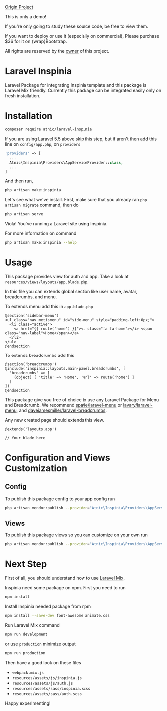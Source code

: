 [Origin Project](https://wrapbootstrap.com/theme/inspinia-responsive-admin-theme-WB0R5L90S)

This is only a demo!

If you're only going to study these source code, be free to view them.

If you want to deploy or use it (especially on commercial), Please purchase $36 for it on {wrap}Bootstrap.

All rights are reserved by the [owner](https://wrapbootstrap.com/user/WebAppLayers) of this project.


# Laravel Inspinia
Laravel Package for integrating Inspinia template and this package is Laravel Mix friendly. Currently this package can be integrated easily only on fresh installation.

# Installation
```bash
composer require atnic/laravel-inspinia
```
If you are using Laravel 5.5 above skip this step, but if aren't then add this line on ```config/app.php```, on  ```providers```
```php
'providers' => [
  ...
  Atnic\Inspinia\Providers\AppServiceProvider::class,
  ...
]
```
And then run,
```bash
php artisan make:inspinia
```
Let's see what we've install. First, make sure that you already ran ```php artisan migrate``` command, then do
```bash
php artisan serve
```
Viola! You've running a Laravel site using Inspinia.

For more information on command
```bash
php artisan make:inspinia --help
```

# Usage
This package provides view for auth and app. Take a look at ```resources/views/layouts/app.blade.php```.

In this file you can extends global section like user name, avatar, breadcrumbs, and menu.

To extends menu add this in ```app.blade.php```
```blade
@section('sidebar-menu')
<ul class="nav metismenu" id="side-menu" style="padding-left:0px;">
  <li class="active">
    <a href="{{ route('home') }}"><i class="fa fa-home"></i> <span class="nav-label">Home</span></a>
  </li>
</ul>
@endsection
```

To extends breadcrumbs add this
```blade
@section('breadcrumbs')
@include('inspinia::layouts.main-panel.breadcrumbs', [
  'breadcrumbs' => [
    (object) [ 'title' => 'Home', 'url' => route('home') ]
  ]
])
@endsection
```

This package give you free of choice to use any Laravel Package for Menu and Breadcrumb. We recommend [spatie/laravel-menu](https://github.com/spatie/laravel-menu) or [lavary/laravel-menu](https://github.com/lavary/laravel-menu), and [davejamesmiller/laravel-breadcrumbs](https://github.com/davejamesmiller/laravel-breadcrumbs).

Any new created page should extends this view.
```blade
@extends('layouts.app')

// Your blade here
```

# Configuration and Views Customization
## Config
To publish this package config to your app config run
```bash
php artisan vendor:publish --provider="Atnic\Inspinia\Providers\AppServiceProvider" --tag="config"
```
## Views
To publish this package views so you can customize on your own run
```bash
php artisan vendor:publish --provider="Atnic\Inspinia\Providers\AppServiceProvider" --tag="views"
```

# Next Step
First of all, you should understand how to use [Laravel Mix](https://laravel.com/docs/mix).

Inspinia need some package on npm. First you need to run
```bash
npm install
```

Install Inspinia needed package from npm
```bash
npm install --save-dev font-awesome animate.css
```

Run Laravel Mix command
```bash
npm run development
```
or use ```production``` minimize output
```bash
npm run production
```

Then have a good look on these files
- ```webpack.mix.js```
- ```resources/assets/js/inspinia.js```
- ```resources/assets/js/auth.js```
- ```resources/assets/sass/inspinia.scss```
- ```resources/assets/sass/auth.scss```

Happy experimenting!
